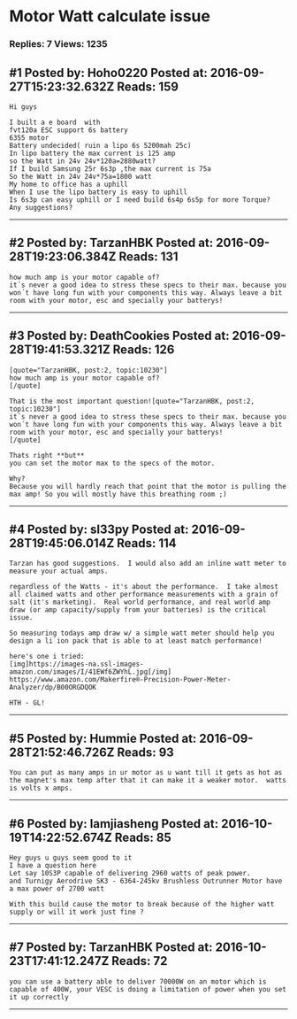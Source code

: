# Motor Watt calculate issue

### Replies: 7 Views: 1235

## \#1 Posted by: Hoho0220 Posted at: 2016-09-27T15:23:32.632Z Reads: 159

```
Hi guys

I built a e board  with 
fvt120a ESC support 6s battery
6355 motor 
Battery undecided( ruin a lipo 6s 5200mah 25c)
In lipo battery the max current is 125 amp 
so the Watt in 24v 24v*120a=2880watt?
If I build Samsung 25r 6s3p ,the max current is 75a
So the Watt in 24v 24v*75a=1800 watt
My home to office has a uphill
When I use the lipo battery is easy to uphill
Is 6s3p can easy uphill or I need build 6s4p 6s5p for more Torque?
Any suggestions?
```

---
## \#2 Posted by: TarzanHBK Posted at: 2016-09-28T19:23:06.384Z Reads: 131

```
how much amp is your motor capable of?
it´s never a good idea to stress these specs to their max. because you won´t have long fun with your components this way. Always leave a bit room with your motor, esc and specially your batterys!
```

---
## \#3 Posted by: DeathCookies Posted at: 2016-09-28T19:41:53.321Z Reads: 126

```
[quote="TarzanHBK, post:2, topic:10230"]
how much amp is your motor capable of?
[/quote]

That is the most important question![quote="TarzanHBK, post:2, topic:10230"]
it´s never a good idea to stress these specs to their max. because you won´t have long fun with your components this way. Always leave a bit room with your motor, esc and specially your batterys!
[/quote]

Thats right **but**
you can set the motor max to the specs of the motor.

Why?
Because you will hardly reach that point that the motor is pulling the max amp! So you will mostly have this breathing room ;)
```

---
## \#4 Posted by: sl33py Posted at: 2016-09-28T19:45:06.014Z Reads: 114

```
Tarzan has good suggestions.  I would also add an inline watt meter to measure your actual amps.

regardless of the Watts - it's about the performance.  I take almost all claimed watts and other performance measurements with a grain of salt (it's marketing).  Real world performance, and real world amp draw (or amp capacity/supply from your batteries) is the critical issue.

So measuring todays amp draw w/ a simple watt meter should help you design a li ion pack that is able to at least match performance!

here's one i tried:
[img]https://images-na.ssl-images-amazon.com/images/I/41EWf6ZWYhL.jpg[/img]
https://www.amazon.com/Makerfire®-Precision-Power-Meter-Analyzer/dp/B00ORGDQOK

HTH - GL!
```

---
## \#5 Posted by: Hummie Posted at: 2016-09-28T21:52:46.726Z Reads: 93

```
You can put as many amps in ur motor as u want till it gets as hot as the magnet's max temp after that it can make it a weaker motor.  watts is volts x amps.
```

---
## \#6 Posted by: lamjiasheng Posted at: 2016-10-19T14:22:52.674Z Reads: 85

```
Hey guys u guys seem good to it
I have a question here
Let say 10S3P capable of delivering 2960 watts of peak power.
and Turnigy Aerodrive SK3 - 6364-245kv Brushless Outrunner Motor have a max power of 2700 watt

With this build cause the motor to break because of the higher watt supply or will it work just fine ?
```

---
## \#7 Posted by: TarzanHBK Posted at: 2016-10-23T17:41:12.247Z Reads: 72

```
you can use a battery able to deliver 70000W on an motor which is capable of 400W, your VESC is doing a limitation of power when you set it up correctly
```

---
